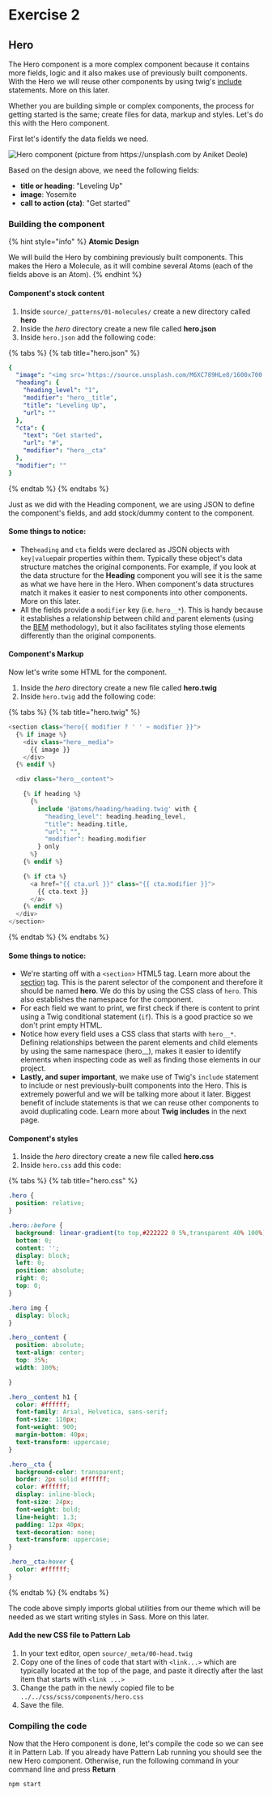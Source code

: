 # Exercise 2

## Hero

The Hero component is a more complex component because it contains more fields, logic and it also makes use of previously built components. With the Hero we will reuse other components by using twig's [include](https://twig.symfony.com/doc/2.x/tags/include.html) statements. More on this later.

Whether you are building simple or complex components, the process for getting started is the same; create files for data, markup and styles. Let's do this with the Hero component.

First let's identify the data fields we need.

![Hero component \(picture from https://unsplash.com by Aniket Deole\)](https://github.com/mariohernandez/components-for-beginners/tree/16c0efee02fb6737024ac66466968ac9118f450b/exercises/.gitbook/assets/components-for-beginners-hero.png)

Based on the design above, we need the following fields:

* **title or heading**: "Leveling Up"
* **image**: Yosemite
* **call to action \(cta\)**: "Get started"

### Building the component

{% hint style="info" %}
**Atomic Design**

We will build the Hero by combining previously built components. This makes the Hero a Molecule, as it will combine several Atoms \(each of the fields above is an Atom\).
{% endhint %}

#### Component's stock content

1. Inside `source/_patterns/01-molecules/` create a new directory called **hero**
2. Inside the _hero_ directory create a new file called **hero.json**
3. Inside `hero.json` add the following code:

{% tabs %}
{% tab title="hero.json" %}
```yaml
{
  "image": "<img src='https://source.unsplash.com/M6XC789HLe8/1600x700' alt='A wonderful image' />",
  "heading": {
    "heading_level": "1",
    "modifier": "hero__title",
    "title": "Leveling Up",
    "url": ""
  },
  "cta": {
    "text": "Get started",
    "url": "#",
    "modifier": "hero__cta"
  },
  "modifier": ""
}
```
{% endtab %}
{% endtabs %}

Just as we did with the Heading component, we are using JSON to define the component's fields, and add stock/dummy content to the component.

#### Some things to notice: <a id="some-things-to-notice"></a>

* The`heading` and `cta` fields were declared as JSON objects with `key|value`pair properties within them. Typically these object's data structure matches the original components. For example, if you look at the data structure for the **Heading** component you will see it is the same as what we have here in the Hero. When component's data structures match it makes it easier to nest components into other components. More on this later.
* All the fields provide a `modifier` key \(i.e. `hero__*`\). This is handy because it establishes a relationship between child and parent elements \(using the [BEM](https://css-tricks.com/bem-101/) methodology\), but it also facilitates styling those elements differently than the original components.

#### Component's Markup

Now let's write some HTML for the component.

1. Inside the _hero_ directory create a new file called **hero.twig**
2. Inside `hero.twig` add the following code:

{% tabs %}
{% tab title="hero.twig" %}
```php
<section class="hero{{ modifier ? ' ' ~ modifier }}">
  {% if image %}
    <div class="hero__media">
      {{ image }}
    </div>
  {% endif %}

  <div class="hero__content">

    {% if heading %}
      {%
        include '@atoms/heading/heading.twig' with {
          "heading_level": heading.heading_level,
          "title": heading.title,
          "url": "",
          "modifier": heading.modifier
        } only
      %}
    {% endif %}

    {% if cta %}
      <a href="{{ cta.url }}" class="{{ cta.modifier }}">
        {{ cta.text }}
      </a>
    {% endif %}
  </div>
</section>
```
{% endtab %}
{% endtabs %}

#### Some things to notice: <a id="some-things-to-notice-1"></a>

* We're starting off with a `<section>` HTML5 tag. Learn more about the [section](https://www.w3schools.com/tags/tag_section.asp) tag. This is the parent selector of the component and therefore it should be named **hero**. We do this by using the CSS class of `hero`.  This also establishes the namespace for the component.
* For each field we want to print, we first check if there is content to print using a Twig conditional statement \(`if`\). This is a good practice so we don't print empty HTML.
* Notice how every field uses a CSS class that starts with `hero__*`. Defining relationships between the parent elements and child elements by using the same namespace \(hero\_\_\), makes it easier to identify elements when inspecting code as well as finding those elements in our project.
* **Lastly, and super important**, we make use of Twig's `include` statement to include or nest previously-built components into the Hero. This is extremely powerful and we will be talking more about it later. Biggest benefit of include statements is that we can reuse other components to avoid duplicating code.  Learn more about **Twig includes** in the next page.

#### Component's styles

1. Inside the _hero_ directory create a new file called **hero.css**
2. Inside `hero.css` add this code:

{% tabs %}
{% tab title="hero.css" %}
```css
.hero {
  position: relative;
}

.hero::before {
  background: linear-gradient(to top,#222222 0 5%,transparent 40% 100%);
  bottom: 0;
  content: '';
  display: block;
  left: 0;
  position: absolute;
  right: 0;
  top: 0;
}

.hero img {
  display: block;
}

.hero__content {
  position: absolute;
  text-align: center;
  top: 35%;
  width: 100%;

}

.hero__content h1 {
  color: #ffffff;
  font-family: Arial, Helvetica, sans-serif;
  font-size: 110px;
  font-weight: 900;
  margin-bottom: 40px;
  text-transform: uppercase;
}

.hero__cta {
  background-color: transparent;
  border: 2px solid #ffffff;
  color: #ffffff;
  display: inline-block;
  font-size: 24px;
  font-weight: bold;
  line-height: 1.3;
  padding: 12px 40px;
  text-decoration: none;
  text-transform: uppercase;
}

.hero__cta:hover {
  color: #ffffff;
}
```
{% endtab %}
{% endtabs %}

The code above simply imports global utilities from our theme which will be needed as we start writing styles in Sass. More on this later.

#### Add the new CSS file to Pattern Lab

1. In your text editor, open `source/_meta/00-head.twig`
2. Copy one of the lines of code that start with `<link...>` which are typically located at the top of the page, and paste it directly after the last item that starts with `<link ...>`
3. Change the path in the newly copied file to be `../../css/scss/components/hero.css`
4. Save the file.

### Compiling the code <a id="compiling-the-code"></a>

Now that the Hero component is done, let's compile the code so we can see it in Pattern Lab. If you already have Pattern Lab running you should see the new Hero component. Otherwise, run the following command in your command line and press **Return**

`npm start`

